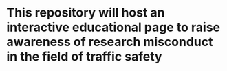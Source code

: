 # This repository will host an interactive educational page to raise awareness of research misconduct in the field of traffic safety
